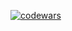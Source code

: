 
[![codewars](https://www.codewars.com/users/Marconio-dos-Santos/badges/large)](https://www.codewars.com/users/Marconio-dos-Santos)
